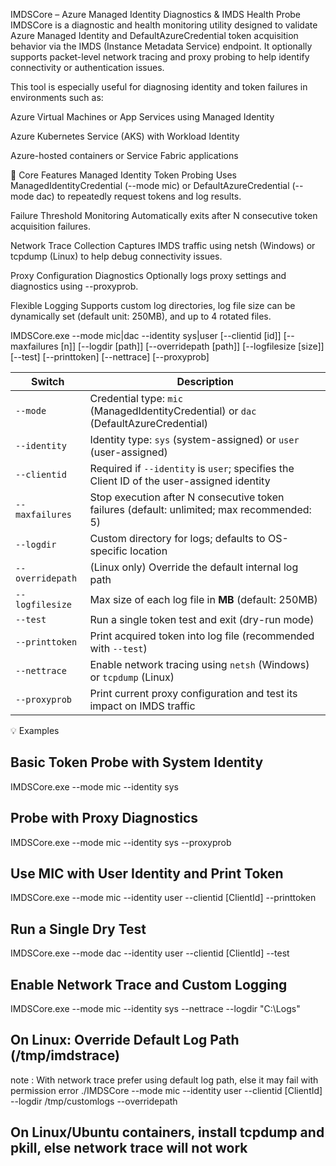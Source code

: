 IMDSCore – Azure Managed Identity Diagnostics & IMDS Health Probe
IMDSCore is a diagnostic and health monitoring utility designed to validate Azure Managed Identity and DefaultAzureCredential token acquisition behavior via the IMDS (Instance Metadata Service) endpoint. It optionally supports packet-level network tracing and proxy probing to help identify connectivity or authentication issues.

This tool is especially useful for diagnosing identity and token failures in environments such as:

Azure Virtual Machines or App Services using Managed Identity

Azure Kubernetes Service (AKS) with Workload Identity

Azure-hosted containers or Service Fabric applications

🔧 Core Features
Managed Identity Token Probing
Uses ManagedIdentityCredential (--mode mic) or DefaultAzureCredential (--mode dac) to repeatedly request tokens and log results.

Failure Threshold Monitoring
Automatically exits after N consecutive token acquisition failures.

Network Trace Collection
Captures IMDS traffic using netsh (Windows) or tcpdump (Linux) to help debug connectivity issues.

Proxy Configuration Diagnostics
Optionally logs proxy settings and diagnostics using --proxyprob.

Flexible Logging
Supports custom log directories, log file size can be dynamically set (default unit: 250MB), and up to 4 rotated files.

IMDSCore.exe --mode mic|dac --identity sys|user 
             [--clientid [id]] 
             [--maxfailures [n]] 
             [--logdir [path]] 
             [--overridepath [path]] 
             [--logfilesize [size]] 
             [--test] 
             [--printtoken] 
             [--nettrace]
             [--proxyprob]

| Switch           | Description                                                                                |
| ---------------- | ------------------------------------------------------------------------------------------ |
| `--mode`         | Credential type: `mic` (ManagedIdentityCredential) or `dac` (DefaultAzureCredential)       |
| `--identity`     | Identity type: `sys` (system-assigned) or `user` (user-assigned)                           |
| `--clientid`     | Required if `--identity` is `user`; specifies the Client ID of the user-assigned identity  |
| `--maxfailures`  | Stop execution after N consecutive token failures (default: unlimited; max recommended: 5) |
| `--logdir`       | Custom directory for logs; defaults to OS-specific location                                |
| `--overridepath` | (Linux only) Override the default internal log path                                        |
| `--logfilesize`  | Max size of each log file in **MB** (default: 250MB)                          |
| `--test`         | Run a single token test and exit (dry-run mode)                                            |
| `--printtoken`   | Print acquired token into log file (recommended with `--test`)                             |
| `--nettrace`     | Enable network tracing using `netsh` (Windows) or `tcpdump` (Linux)                        |
| `--proxyprob`    | Print current proxy configuration and test its impact on IMDS traffic                      |


💡 Examples
## Basic Token Probe with System Identity
IMDSCore.exe --mode mic --identity sys

## Probe with Proxy Diagnostics
IMDSCore.exe --mode mic --identity sys --proxyprob

## Use MIC with User Identity and Print Token
IMDSCore.exe --mode mic --identity user --clientid [ClientId] --printtoken

## Run a Single Dry Test
IMDSCore.exe --mode dac --identity user --clientid [ClientId] --test

## Enable Network Trace and Custom Logging
IMDSCore.exe --mode mic --identity sys --nettrace --logdir "C:\Logs"

## On Linux: Override Default Log Path (/tmp/imdstrace)
   note : With network trace prefer using default log path, else it may fail with permission error
./IMDSCore --mode mic --identity user --clientid [ClientId] --logdir /tmp/customlogs --overridepath

## On Linux/Ubuntu containers, install tcpdump and pkill, else network trace will not work








